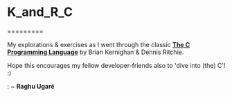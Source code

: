 # K_and_R_C
=========

My explorations &amp; exercises as I went through the classic **[The C Programming Language](http://www.amazon.com/C-Programming-Language-2nd-Edition/dp/0131103628)** by Brian Kernighan &amp; Dennis Ritchie. 

Hope this encourages my fellow developer-friends also to 'dive into (the) C'! :)

: ~ **Raghu Ugaré**